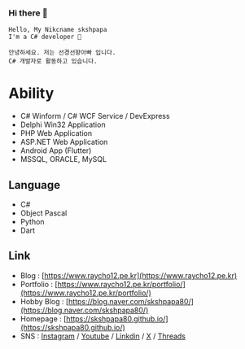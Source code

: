 ### Hi there 👋

```
Hello, My Nikcname skshpapa
I'm a C# developer 🌙
```

```
안녕하세요. 저는 선경선향아빠 입니다.
C# 개발자로 활동하고 있습니다. 
```

# Ability
 
- C# Winform / C# WCF Service / DevExpress  
- Delphi Win32 Application  
- PHP Web Application
- ASP.NET Web Application
- Android App (Flutter)
- MSSQL, ORACLE, MySQL 

## Language

- C#
- Object Pascal
- Python
- Dart

## Link

- Blog : [https://www.raycho12.pe.kr](https://www.raycho12.pe.kr)
- Portfolio : [https://www.raycho12.pe.kr/portfolio/](https://www.raycho12.pe.kr/portfolio/)
- Hobby Blog : [https://blog.naver.com/skshpapa80/](https://blog.naver.com/skshpapa80/) 
- Homepage : [https://skshpapa80.github.io/](https://skshpapa80.github.io/)
- SNS : [Instagram](https://www.instagram.com/skshpapa80/) / [Youtube](https://www.youtube.com/@skshpapa80-tube) / [Linkdin](https://www.linkedin.com/in/skshpapa80/) / [X](https://twitter.com/skshpapa80) / [Threads](https://www.threads.net/@skshpapa80)


